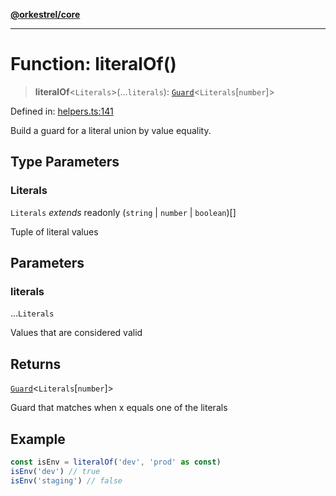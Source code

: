 [**@orkestrel/core**](../index.md)

***

# Function: literalOf()

> **literalOf**\<`Literals`\>(...`literals`): [`Guard`](../type-aliases/Guard.md)\<`Literals`\[`number`\]\>

Defined in: [helpers.ts:141](https://github.com/orkestrel/core/blob/240d6e1612057b96fd3fc03e1415fe3917a0f212/src/helpers.ts#L141)

Build a guard for a literal union by value equality.

## Type Parameters

### Literals

`Literals` *extends* readonly (`string` \| `number` \| `boolean`)[]

Tuple of literal values

## Parameters

### literals

...`Literals`

Values that are considered valid

## Returns

[`Guard`](../type-aliases/Guard.md)\<`Literals`\[`number`\]\>

Guard that matches when x equals one of the literals

## Example

```ts
const isEnv = literalOf('dev', 'prod' as const)
isEnv('dev') // true
isEnv('staging') // false
```
